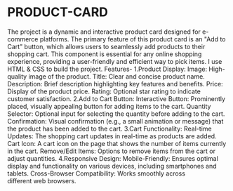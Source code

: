 # PRODUCT-CARD
The project is a dynamic and interactive product card designed for e-commerce platforms. The primary feature of this product card is an "Add to Cart" button, which allows users to seamlessly add products to their shopping cart. This component is essential for any online shopping experience, providing a user-friendly and efficient way to pick items. I use HTML & CSS to build the project.
Features-
1.Product Display: 
Image: High-quality image of the product.
Title: Clear and concise product name.
Description: Brief description highlighting key features and benefits.
Price: Display of the product price.
Rating: Optional star rating to indicate customer satisfaction.
2.Add to Cart Button:
Interactive Button: Prominently placed, visually appealing button for adding items to the cart.
Quantity Selector: Optional input for selecting the quantity before adding to the cart.
Confirmation: Visual confirmation (e.g., a small animation or message) that the product has been added to the cart.
3.Cart Functionality:
Real-time Updates: The shopping cart updates in real-time as products are added.
Cart Icon: A cart icon on the page that shows the number of items currently in the cart.
Remove/Edit Items: Options to remove items from the cart or adjust quantities.
4.Responsive Design:
Mobile-Friendly: Ensures optimal display and functionality on various devices, including smartphones and tablets.
Cross-Browser Compatibility: Works smoothly across different web browsers.
